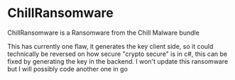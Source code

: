 # ChillRansomware
ChillRansomware is a Ransomware from the Chill Malware bundle

This has currently one flaw, it generates the key client side, so it could technically be reversed on how secure "crypto secure" is in c#, this can be fixed by generating the key in the backend. I won't update this ransomware but I will possibly code another one in go
